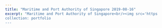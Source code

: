 ```yaml
---
title: "Maritime and Port Authority of Singapore 2019-08-16"
excerpt: "Maritime and Port Authority of Singapore<br/><img src='https://drive.google.com/uc?id=1We1e4cPcsQYY--dlGF8kxvscJIzhkMVA&export=download'>
collection: portfolio
---
```

